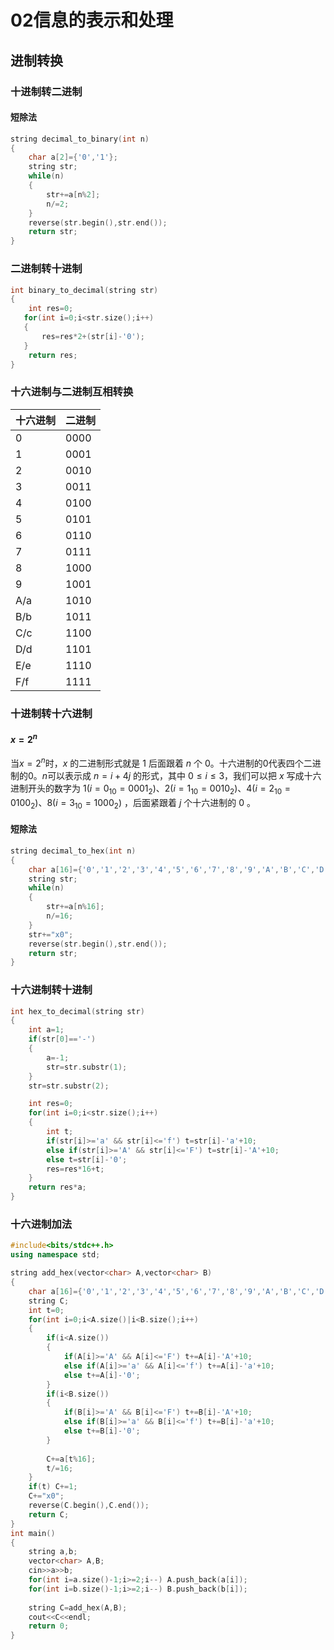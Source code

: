 # 02信息的表示和处理

## 进制转换

### 十进制转二进制

#### 短除法

```c++
string decimal_to_binary(int n)
{
    char a[2]={'0','1'};
    string str;
	while(n)
    {
        str+=a[n%2];
        n/=2;
    }
    reverse(str.begin(),str.end());
    return str;
}
```

### 二进制转十进制

```c++
int binary_to_decimal(string str)
{
    int res=0;
   for(int i=0;i<str.size();i++)
   {
       res=res*2+(str[i]-'0');
   }
    return res;
}
```

### 十六进制与二进制互相转换

| 十六进制 | 二进制 |
| -------- | ------ |
| 0        | 0000   |
| 1        | 0001   |
| 2        | 0010   |
| 3        | 0011   |
| 4        | 0100   |
| 5        | 0101   |
| 6        | 0110   |
| 7        | 0111   |
| 8        | 1000   |
| 9        | 1001   |
| A/a      | 1010   |
| B/b      | 1011   |
| C/c      | 1100   |
| D/d      | 1101   |
| E/e      | 1110   |
| F/f      | 1111   |

### 十进制转十六进制

#### $x=2^n$

当$x=2^n$时，$x$ 的二进制形式就是 $1$ 后面跟着 $n$ 个 $0$。十六进制的$0$代表四个二进制的$0$。$n$可以表示成 $n=i+4j$ 的形式，其中 $0 \leq i \leq 3$，我们可以把 $x$ 写成十六进制开头的数字为 $1(i=0_{10}=0001_2)、2(i=1_{10}=0010_2)、4(i=2_{10}=0100_2)、8(i=3_{10}=1000_2)$  ，后面紧跟着 $j$ 个十六进制的 $0$ 。

#### 短除法

```c++
string decimal_to_hex(int n)
{
    char a[16]={'0','1','2','3','4','5','6','7','8','9','A','B','C','D','E','F'};
    string str;
    while(n)
    {
        str+=a[n%16];
        n/=16;
    }
    str+="x0";
    reverse(str.begin(),str.end());
    return str;
}
```

### 十六进制转十进制

```c++
int hex_to_decimal(string str)
{
    int a=1;
    if(str[0]=='-')
    {
        a=-1;
        str=str.substr(1);
    }
    str=str.substr(2);

    int res=0;
	for(int i=0;i<str.size();i++)
    {
        int t;
        if(str[i]>='a' && str[i]<='f') t=str[i]-'a'+10;
        else if(str[i]>='A' && str[i]<='F') t=str[i]-'A'+10;
        else t=str[i]-'0';
        res=res*16+t;
    }
    return res*a;
}
```

### 十六进制加法

```c++
#include<bits/stdc++.h>
using namespace std;

string add_hex(vector<char> A,vector<char> B)
{
    char a[16]={'0','1','2','3','4','5','6','7','8','9','A','B','C','D','E','F'};
    string C;
    int t=0;
    for(int i=0;i<A.size()|i<B.size();i++)
    {
        if(i<A.size())
        {
            if(A[i]>='A' && A[i]<='F') t+=A[i]-'A'+10;
            else if(A[i]>='a' && A[i]<='f') t+=A[i]-'a'+10;
            else t+=A[i]-'0';
        }
        if(i<B.size())
        {
            if(B[i]>='A' && B[i]<='F') t+=B[i]-'A'+10;
            else if(B[i]>='a' && B[i]<='f') t+=B[i]-'a'+10;
            else t+=B[i]-'0';
        }
        
        C+=a[t%16];
        t/=16;
    }
    if(t) C+=1;
    C+="x0";
    reverse(C.begin(),C.end());
    return C;
}
int main()
{
    string a,b;
    vector<char> A,B;
    cin>>a>>b;
    for(int i=a.size()-1;i>=2;i--) A.push_back(a[i]);
    for(int i=b.size()-1;i>=2;i--) B.push_back(b[i]);
    
    string C=add_hex(A,B);
    cout<<C<<endl;
    return 0;
}
```

